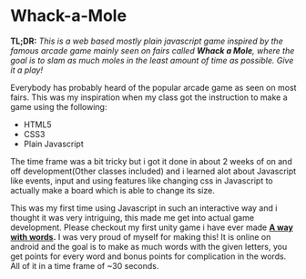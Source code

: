 # Whack-a-Mole
**TL;DR:**
*This is a web based mostly plain javascript game inspired by the famous arcade game mainly seen on fairs called __Whack a Mole__, where the goal is to slam as much moles in the least amount of time as possible. Give it a play!* 


Everybody has probably heard of the popular arcade game as seen on most fairs. This was my inspiration when my class got the instruction
to make a game using the following:
+ HTML5
+ CSS3
+ Plain Javascript

The time frame was a bit tricky but i got it done in about 2 weeks of on and off development(Other classes included) and i learned alot about Javascript like events, input and using features like changing css in Javascript to actually make a board which is able to change its size.

This was my first time using Javascript in such an interactive way and i thought it was very intriguing,
this made me get into actual game development. 
Please checkout my first unity game i have ever made __[A way with words](https://play.google.com/store/apps/details?id=nl.laytangames.awaywithwords).__ I was very proud of myself for making this! It is online on android and the goal is to make as much words with the given letters, you get points for every word and bonus points for complication in the words. All of it in a time frame of ~30 seconds. 
